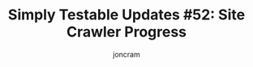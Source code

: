 ---
title: "Simply Testable Updates #52: Site Crawler Progress"
author: joncram
newsletter:
    issue_number: 52nd
    url: https://us5.campaign-archive2.com/?u=ac75e33d993d2b502e333ddd0&amp;id=746490d582
    closing_sentence: Expect the next newsletter a week from now on August 21.
    highlights:
        - crawling a site to find URLs to test
        - updating the worker applications to add a URL discovery task
        - updating the core application to farm out URL discovery tasks to the workers
        - updating the core application to re-start a test that previously failed due to there being no sitemap with the URLs discovered during the crawl
---